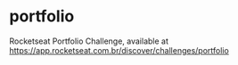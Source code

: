 # portfolio
Rocketseat Portfolio Challenge, available at https://app.rocketseat.com.br/discover/challenges/portfolio
